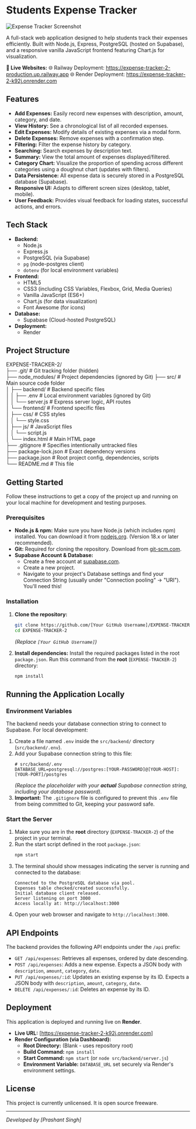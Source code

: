 # Students Expense Tracker

![Expense Tracker Screenshot](https://github.com/user-attachments/assets/f29c7033-c1f1-4682-8d8d-b47c87089447)

A full-stack web application designed to help students track their expenses efficiently. Built with Node.js, Express, PostgreSQL (hosted on Supabase), and a responsive vanilla JavaScript frontend featuring Chart.js for visualization.

**🚀 Live Websites:**                                                                                                                                                                                     🌐 Railway Deployment: https://expense-tracker-2-production.up.railway.app
🌐 Render Deployment: https://expense-tracker-2-k92j.onrender.com<!-- <<< REPLACE THIS URL -->

## Features

*   **Add Expenses:** Easily record new expenses with description, amount, category, and date.
*   **View History:** See a chronological list of all recorded expenses.
*   **Edit Expenses:** Modify details of existing expenses via a modal form.
*   **Delete Expenses:** Remove expenses with a confirmation step.
*   **Filtering:** Filter the expense history by category.
*   **Searching:** Search expenses by description text.
*   **Summary:** View the total amount of expenses displayed/filtered.
*   **Category Chart:** Visualize the proportion of spending across different categories using a doughnut chart (updates with filters).
*   **Data Persistence:** All expense data is securely stored in a PostgreSQL database (Supabase).
*   **Responsive UI:** Adapts to different screen sizes (desktop, tablet, mobile).
*   **User Feedback:** Provides visual feedback for loading states, successful actions, and errors.

## Tech Stack

*   **Backend:**
    *   Node.js
    *   Express.js
    *   PostgreSQL (via Supabase)
    *   `pg` (node-postgres client)
    *   `dotenv` (for local environment variables)
*   **Frontend:**
    *   HTML5
    *   CSS3 (including CSS Variables, Flexbox, Grid, Media Queries)
    *   Vanilla JavaScript (ES6+)
    *   Chart.js (for data visualization)
    *   Font Awesome (for icons)
*   **Database:**
    *   Supabase (Cloud-hosted PostgreSQL)
*   **Deployment:**
    *   Render

## Project Structure
EXPENSE-TRACKER-2/                                                                                                                                          
├── .git/ # Git tracking folder (hidden)                                                                                                                    
├── node_modules/ # Project dependencies (ignored by Git)
├── src/ # Main source code folder                                                                                                                          
│ ├── backend/ # Backend specific files                                                                                                                     
│ │ ├── .env # Local environment variables (ignored by Git)                                                                                                 
│ │ └── server.js # Express server logic, API routes                                                                                                        
│ └── frontend/ # Frontend specific files                                                                                                                   
│ ├── css/ # CSS styles                                                                                                                                     
│ │ └── style.css                                                                                                                                           
│ ├── js/ # JavaScript files                                                                                                                                
│ │ └── script.js                                                                                                                                           
│ └── index.html # Main HTML page                                                                                                                           
├── .gitignore # Specifies intentionally untracked files                                                                                                    
├── package-lock.json # Exact dependency versions                                                                                                           
├── package.json # Root project config, dependencies, scripts                                                                                               
└── README.md # This file                                                                                                                                   

## Getting Started

Follow these instructions to get a copy of the project up and running on your local machine for development and testing purposes.

### Prerequisites

*   **Node.js & npm:** Make sure you have Node.js (which includes npm) installed. You can download it from [nodejs.org](https://nodejs.org/). (Version 18.x or later recommended).
*   **Git:** Required for cloning the repository. Download from [git-scm.com](https://git-scm.com/).
*   **Supabase Account & Database:**
    *   Create a free account at [supabase.com](https://supabase.com/).
    *   Create a new project.
    *   Navigate to your project's Database settings and find your Connection String (usually under "Connection pooling" -> "URI"). You'll need this!

### Installation

1.  **Clone the repository:**
    ```bash
    git clone https://github.com/[Your GitHub Username]/EXPENSE-TRACKER-2.git
    cd EXPENSE-TRACKER-2
    ```
    *(Replace `[Your GitHub Username]`)*

2.  **Install dependencies:** Install the required packages listed in the root `package.json`. Run this command from the **root** (`EXPENSE-TRACKER-2`) directory:
    ```bash
    npm install
    ```

## Running the Application Locally

### Environment Variables

The backend needs your database connection string to connect to Supabase. For local development:

1.  Create a file named `.env` inside the `src/backend/` directory (`src/backend/.env`).
2.  Add your Supabase connection string to this file:
    ```dotenv
    # src/backend/.env
    DATABASE_URL=postgresql://postgres:[YOUR-PASSWORD]@[YOUR-HOST]:[YOUR-PORT]/postgres
    ```
    *(Replace the placeholder with your **actual** Supabase connection string, including your database password).*
3.  **Important:** The `.gitignore` file is configured to prevent this `.env` file from being committed to Git, keeping your password safe.

### Start the Server

1.  Make sure you are in the **root** directory (`EXPENSE-TRACKER-2`) of the project in your terminal.
2.  Run the start script defined in the root `package.json`:
    ```bash
    npm start
    ```
3.  The terminal should show messages indicating the server is running and connected to the database:
    ```
    Connected to the PostgreSQL database via pool.
    Expenses table checked/created successfully.
    Initial database client released.
    Server listening on port 3000
    Access locally at: http://localhost:3000
    ```
4.  Open your web browser and navigate to `http://localhost:3000`.

## API Endpoints

The backend provides the following API endpoints under the `/api` prefix:

*   `GET /api/expenses`: Retrieves all expenses, ordered by date descending.
*   `POST /api/expenses`: Adds a new expense. Expects a JSON body with `description`, `amount`, `category`, `date`.
*   `PUT /api/expenses/:id`: Updates an existing expense by its ID. Expects a JSON body with `description`, `amount`, `category`, `date`.
*   `DELETE /api/expenses/:id`: Deletes an expense by its ID.

## Deployment

This application is deployed and running live on **Render**.

*   **Live URL:** [https://expense-tracker-2-k92j.onrender.com] <!-- <<< REPLACE THIS URL -->
*   **Render Configuration (via Dashboard):**
    *   **Root Directory:** (Blank - uses repository root)
    *   **Build Command:** `npm install`
    *   **Start Command:** `npm start` (or `node src/backend/server.js`)
    *   **Environment Variable:** `DATABASE_URL` set securely via Render's environment settings.

## License

This project is currently unlicensed. It is open source freeware.

---

*Developed by [Prashant Singh]* <!-- Optional: Add your name/link -->
